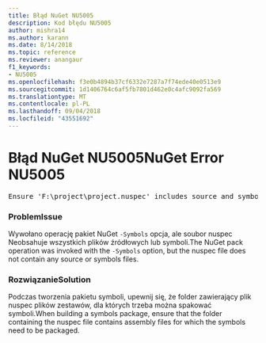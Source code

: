 ```yaml
---
title: Błąd NuGet NU5005
description: Kod błędu NU5005
author: mishra14
ms.author: karann
ms.date: 8/14/2018
ms.topic: reference
ms.reviewer: anangaur
f1_keywords:
- NU5005
ms.openlocfilehash: f3e0b4894b37cf6332e7287a7f74ede40e0513e9
ms.sourcegitcommit: 1d1406764c6af5fb7801d462e0c4afc9092fa569
ms.translationtype: MT
ms.contentlocale: pl-PL
ms.lasthandoff: 09/04/2018
ms.locfileid: "43551692"
---
```

# <a name="nuget-error-nu5005"></a><span data-ttu-id="65f42-103">Błąd NuGet NU5005</span><span class="sxs-lookup"><span data-stu-id="65f42-103">NuGet Error NU5005</span></span>
<pre>Ensure 'F:\project\project.nuspec' includes source and symbol files. For help on building symbols package, visit http://docs.nuget.org/.</pre>

### <a name="issue"></a><span data-ttu-id="65f42-104">Problem</span><span class="sxs-lookup"><span data-stu-id="65f42-104">Issue</span></span>

<span data-ttu-id="65f42-105">Wywołano operację pakiet NuGet `-Symbols` opcja, ale soubor nuspec Neobsahuje wszystkich plików źródłowych lub symboli.</span><span class="sxs-lookup"><span data-stu-id="65f42-105">The NuGet pack operation was invoked with the `-Symbols` option, but the nuspec file does not contain any source or symbols files.</span></span>


### <a name="solution"></a><span data-ttu-id="65f42-106">Rozwiązanie</span><span class="sxs-lookup"><span data-stu-id="65f42-106">Solution</span></span>

<span data-ttu-id="65f42-107">Podczas tworzenia pakietu symboli, upewnij się, że folder zawierający plik nuspec plików zestawów, dla których trzeba można spakować symboli.</span><span class="sxs-lookup"><span data-stu-id="65f42-107">When building a symbols package, ensure that the folder containing the nuspec file contains assembly files for which the symbols need to be packaged.</span></span>

